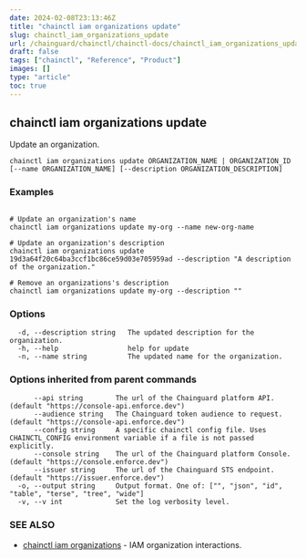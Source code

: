 ```yaml
---
date: 2024-02-08T23:13:46Z
title: "chainctl iam organizations update"
slug: chainctl_iam_organizations_update
url: /chainguard/chainctl/chainctl-docs/chainctl_iam_organizations_update/
draft: false
tags: ["chainctl", "Reference", "Product"]
images: []
type: "article"
toc: true
---
```

## chainctl iam organizations update

Update an organization.

```
chainctl iam organizations update ORGANIZATION_NAME | ORGANIZATION_ID [--name ORGANIZATION_NAME] [--description ORGANIZATION_DESCRIPTION]
```

### Examples

```

# Update an organization's name
chainctl iam organizations update my-org --name new-org-name

# Update an organization's description
chainctl iam organizations update 19d3a64f20c64ba3ccf1bc86ce59d03e705959ad --description "A description of the organization."

# Remove an organizations's description
chainctl iam organizations update my-org --description ""
```

### Options

```
  -d, --description string   The updated description for the organization.
  -h, --help                 help for update
  -n, --name string          The updated name for the organization.
```

### Options inherited from parent commands

```
      --api string        The url of the Chainguard platform API. (default "https://console-api.enforce.dev")
      --audience string   The Chainguard token audience to request. (default "https://console-api.enforce.dev")
      --config string     A specific chainctl config file. Uses CHAINCTL_CONFIG environment variable if a file is not passed explicitly.
      --console string    The url of the Chainguard platform Console. (default "https://console.enforce.dev")
      --issuer string     The url of the Chainguard STS endpoint. (default "https://issuer.enforce.dev")
  -o, --output string     Output format. One of: ["", "json", "id", "table", "terse", "tree", "wide"]
  -v, --v int             Set the log verbosity level.
```

### SEE ALSO

* [chainctl iam organizations](/chainguard/chainctl/chainctl-docs/chainctl_iam_organizations/)	 - IAM organization interactions.

